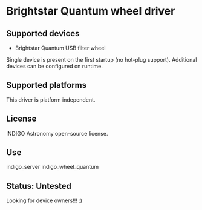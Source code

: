 # Brightstar Quantum wheel driver

## Supported devices

* Brightstar Quantum USB filter wheel

Single device is present on the first startup (no hot-plug support). Additional devices can be configured on runtime.

## Supported platforms

This driver is platform independent.

## License

INDIGO Astronomy open-source license.

## Use

indigo_server indigo_wheel_quantum

## Status: Untested

Looking for device owners!!! :)
